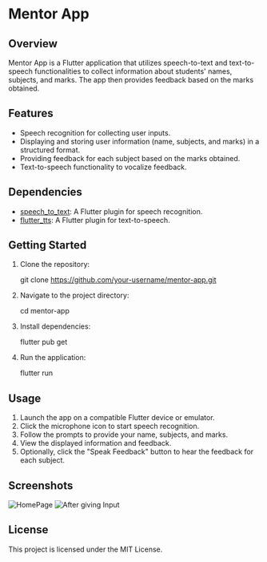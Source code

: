 # Mentor App

## Overview

Mentor App is a Flutter application that utilizes speech-to-text and text-to-speech functionalities to collect information about students' names, subjects, and marks. The app then provides feedback based on the marks obtained.

## Features

- Speech recognition for collecting user inputs.
- Displaying and storing user information (name, subjects, and marks) in a structured format.
- Providing feedback for each subject based on the marks obtained.
- Text-to-speech functionality to vocalize feedback.

## Dependencies

- [speech_to_text](https://pub.dev/packages/speech_to_text): A Flutter plugin for speech recognition.
- [flutter_tts](https://pub.dev/packages/flutter_tts): A Flutter plugin for text-to-speech.

## Getting Started

1. Clone the repository:

   git clone https://github.com/your-username/mentor-app.git
   
2. Navigate to the project directory:

   cd mentor-app

3. Install dependencies:

   flutter pub get

4. Run the application:

   flutter run

## Usage

1. Launch the app on a compatible Flutter device or emulator.
2. Click the microphone icon to start speech recognition.
3. Follow the prompts to provide your name, subjects, and marks.
4. View the displayed information and feedback.
5. Optionally, click the "Speak Feedback" button to hear the feedback for each subject.

## Screenshots

![HomePage](https://github.com/Deepzz20/Mentor-Application/assets/109625280/07e9958c-616b-4de7-aa7e-70d10a013719)
![After giving Input](https://github.com/Deepzz20/Mentor-Application/assets/109625280/7a0344fc-4e43-4ce7-8e0a-4ef658b796f5)

## License

This project is licensed under the MIT License.
